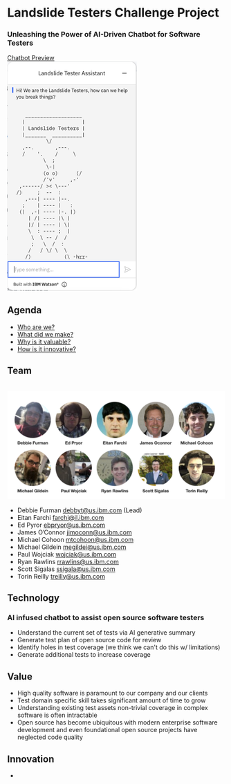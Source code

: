 # Landslide Testers Challenge Project

### Unleashing the Power of AI-Driven Chatbot for Software Testers

[Chatbot Preview](https://web-chat.global.assistant.watson.appdomain.cloud/preview.html?backgroundImageURL=https%3A%2F%2Fau-syd.assistant.watson.cloud.ibm.com%2Fpublic%2Fimages%2Fupx-aeb878a8-b6ea-4df7-ab76-c51d7d7b2ac3%3A%3A00ad4682-4b8f-43a8-96dc-7c137ba9a38f&integrationID=2e6e0af5-996e-491d-87cc-9ec7001231db&region=au-syd&serviceInstanceID=aeb878a8-b6ea-4df7-ab76-c51d7d7b2ac3)
<br/><img width="300" src="assets/chatbot.png">
## Agenda

* [Who are we?](#Team)
* [What did we make?](#Technology)
* [Why is it valuable?](#Value)
* [How is it innovative?](#Innovation)


## Team
<br/><img width="700" src="assets/LandSlideTestersTeam.png" alt="LandSlideTestersTeam">

- Debbie Furman <debbyt@us.ibm.com> (Lead)
- Eitan Farchi <farchi@il.ibm.com>
- Ed Pyror <ebpryor@us.ibm.com>
- James O’Connor <jimoconn@us.ibm.com>
- Michael Cohoon <mtcohoon@us.ibm.com>
- Michael Gildein <megildei@us.ibm.com>
- Paul Wojciak <wojciak@us.ibm.com>
- Ryan Rawlins <rrawlins@us.ibm.com>
- Scott Sigalas <ssigala@us.ibm.com>
- Torin Reilly <treilly@us.ibm.com>


## Technology
### AI infused chatbot to assist open source software testers
- Understand the current set of tests via AI generative summary
- Generate test plan of open source code for review
- Identify holes in test coverage (we think we can't do this w/ limitations)
- Generate additional tests to increase coverage

## Value
- High quality software is paramount to our company and our clients
- Test domain specific skill takes significant amount of time to grow
- Understanding existing test assets non-trivial coverage in complex software is often intractable
- Open source has become ubiquitous with modern enterprise software development and even foundational open source projects have neglected code quality


## Innovation
- 